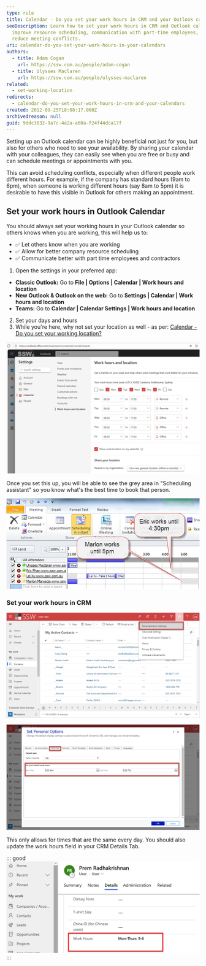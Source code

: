```yaml
---
type: rule
title: Calendar - Do you set your work hours in CRM and your Outlook calendar?
seoDescription: Learn how to set your work hours in CRM and Outlook calendar to
  improve resource scheduling, communication with part-time employees, and
  reduce meeting conflicts.
uri: calendar-do-you-set-your-work-hours-in-your-calendars
authors:
  - title: Adam Cogan
    url: https://ssw.com.au/people/adam-cogan
  - title: Ulysses Maclaren
    url: https://ssw.com.au/people/ulysses-maclaren
related:
  - set-working-location
redirects:
  - calendar-do-you-set-your-work-hours-in-crm-and-your-calendars
created: 2012-09-25T18:08:17.000Z
archivedreason: null
guid: 9ddc3832-9a7c-4a2a-a60a-f24f44dca17f
---
```

Setting up an Outlook calendar can be highly beneficial not just for you, but also for others who need to see your availability. By sharing your calendar with your colleagues, they can easily see when you are free or busy and can schedule meetings or appointments with you.

This can avoid scheduling conflicts, especially when different people work different hours. For example, if the company has standard hours (9am to 6pm), when someone is working different hours (say 8am to 5pm) it is desirable to have this visible in Outlook for others making an appointment.

<!--endintro-->

## Set your work hours in Outlook Calendar

You should always set your working hours in your Outlook calendar so others knows when you are working, this will help us to:

* ✅ Let others know when you are working  
* ✅ Allow for better company resource scheduling  
* ✅ Communicate better with part time employees and contractors

1. Open the settings in your preferred app:

  * **Classic Outlook:** Go to **File | Options | Calendar | Work hours and location**
  * **New Outlook & Outlook on the web:** Go to **Settings | Calendar | Work hours and location**
  * **Teams:** Go to **Calendar | Calendar Settings | Work hours and location**

2. Set your days and hours
3. While you're here, why not set your location as well - as per: [Calendar - Do you set your working location?](https://www.ssw.com.au/rules/set-working-location/)[](https://www.ssw.com.au/rules/set-working-location/)

![Figure: Outlook on the web | Set your working days, hours, and location](work-location_1760670250489.png)

Once you set this up, you will be able to see the grey area in "Scheduling assistant" so you know what's the best time to book that person.

![Figure: Grey means people are not available (so set your working hours to be accurate)](SchedulingAssistant.jpg)

### Set your work hours in CRM

![Figure: In CRM, Click on the cog in the top right | Personalization Settings](CRM-set-work-hours-1.jpg)

![Figure: Go to the Activities tab | Enter your default work hours](CRM-set-work-hours-2.jpg)

This only allows for times that are the same every day. You should also update the work hours field in your CRM Details Tab.

::: good
![Figure: Good example - Only update your work hours if they vary from the usual Mon-Fri, 9-6](Prems-work-hours.jpg)
:::
